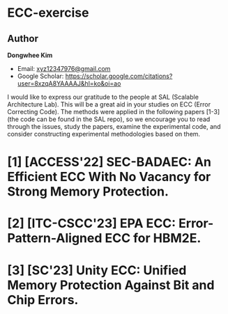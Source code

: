 # ECC-exercise

## Author

**Dongwhee Kim** 

- Email: xyz12347976@gmail.com
- Google Scholar: https://scholar.google.com/citations?user=8xzqA8YAAAAJ&hl=ko&oi=ao


I would like to express our gratitude to the people at SAL (Scalable Architecture Lab). 
This will be a great aid in your studies on ECC (Error Correcting Code). 
The methods were applied in the following papers [1-3] (the code can be found in the SAL repo), so we encourage you to read through the issues, study the papers, examine the experimental code, and consider constructing experimental methodologies based on them.

# [1] [ACCESS'22] SEC-BADAEC: An Efficient ECC With No Vacancy for Strong Memory Protection.
# [2] [ITC-CSCC'23] EPA ECC: Error-Pattern-Aligned ECC for HBM2E.
# [3] [SC'23] Unity ECC: Unified Memory Protection Against Bit and Chip Errors.
